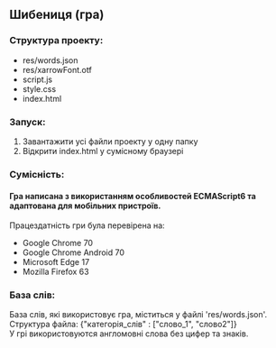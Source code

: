 Шибениця (гра)
------
### Структура проекту:
* res/words.json
* res/xarrowFont.otf 
* script.js
* style.css
* index.html

### Запуск:
1) Завантажити усi файли проекту у одну папку
2) Вiдкрити index.html у сумiсному браузерi

### Cумiснiсть:
#### Гра написана з використанням особливостей ECMAScript6 та адаптована для мобiльних пристроїв.
Працездатнiсть гри була перевiрена на:
* Google Chrome 70
* Google Chrome Android 70
* Microsoft Edge 17
* Mozilla Firefox 63

### База слiв:
База слiв, якi використовує гра, мicтиться у файлi 'res/words.json'.  
Структура файла: {"категорiя_слiв" : ["слово_1", "слово2"]}  
У грi використовуются англомовнi слова без цифер та знакiв.